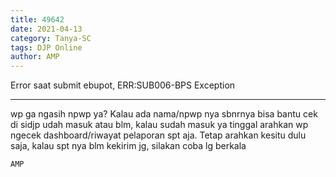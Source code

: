 ```yaml
---
title: 49642
date: 2021-04-13
category: Tanya-SC
tags: DJP Online
author: AMP
---
```


Error saat submit ebupot, ERR:SUB006-BPS Exception

---

wp ga ngasih npwp ya? Kalau ada nama/npwp nya sbnrnya bisa bantu cek di sidjp udah masuk atau blm, kalau sudah masuk ya tinggal arahkan wp ngecek dashboard/riwayat pelaporan spt aja. Tetap arahkan kesitu dulu saja, kalau spt nya blm kekirim jg, silakan coba lg berkala

`AMP`
